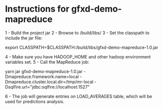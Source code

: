 # Instructions for gfxd-demo-mapreduce

1 - Build the project jar
2 - Browse to <project>/build/libs/
3 - Set the classpath to include the jar file:

export CLASSPATH=$CLASSPATH:<project>/build/libs/gfxd-demo-mapreduce-1.0.jar

4 - Make sure you have HADOOP_HOME and other hadoop environment variables set.
5 - Call the MapReduce job:

yarn jar gfxd-demo-mapreduce-1.0.jar -Dmapreduce.framework.name=local -Dmapreduce.cluster.local.dir=/tmp/mr-local  -Dsqlfire.url="jdbc:sqlfire://localhost:1527"

6 - The job will generate entries on LOAD_AVERAGES table, which will be used for predictions analysis.
